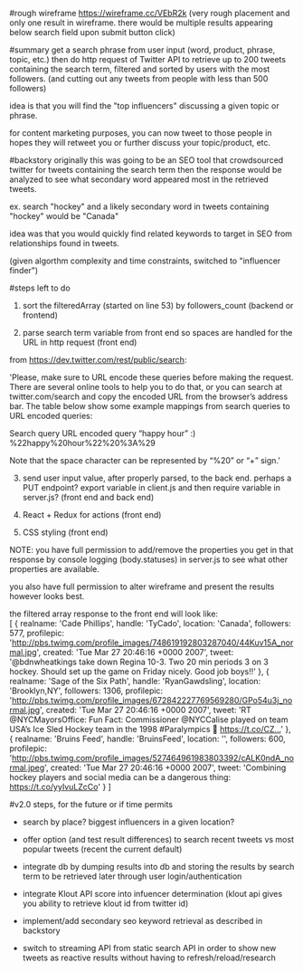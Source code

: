 #rough wireframe
https://wireframe.cc/VEbR2k
(very rough placement and only one result in wireframe. there would be multiple results appearing below search field upon submit button click)

#summary
get a search phrase from user input (word, product, phrase, topic, etc.) then do http request of Twitter API to retrieve up to 200 tweets containing the search term, filtered and sorted by users with the most followers. (and cutting out any tweets from people with less than 500 followers)

idea is that you will find the "top influencers" discussing a given topic or phrase.

for content marketing purposes, you can now tweet to those people in hopes they will retweet you or further discuss your topic/product, etc.

#backstory
originally this was going to be an SEO tool that crowdsourced twitter for tweets containing the search term then the response would be analyzed to see what secondary word appeared most in the retrieved tweets.

ex. search "hockey" and a likely secondary word in tweets containing "hockey" would be "Canada"

idea was that you would quickly find related keywords to target in SEO from relationships found in tweets.

(given algorthm complexity and time constraints, switched to "influencer finder")

#steps left to do
1. sort the filteredArray (started on line 53) by followers_count (backend or frontend)

2. parse search term variable from front end so spaces are handled for the URL in http request (front end)

from https://dev.twitter.com/rest/public/search:

'Please, make sure to URL encode these queries before making the request. There are several online tools to help you to do that, or you can search at twitter.com/search and copy the encoded URL from the browser’s address bar. The table below show some example mappings from search queries to URL encoded queries:

Search query	URL encoded query
“happy hour” :)	%22happy%20hour%22%20%3A%29

Note that the space character can be represented by “%20” or “+” sign.'

3. send user input value, after properly parsed, to the back end. perhaps a PUT endpoint? export variable in client.js and then require variable in server.js?
(front end and back end)

4. React + Redux for actions (front end)

5. CSS styling (front end)

NOTE: you have full permission to add/remove the properties you get in that response by console logging (body.statuses) in server.js to see what other properties are available.

you also have full permission to alter wireframe and present the results however looks best.

the filtered array response to the front end will look like:  
[ { realname: 'Cade Phillips',
    handle: 'TyCado',
    location: 'Canada',
    followers: 577,
    profilepic: 'http://pbs.twimg.com/profile_images/748619192803287040/44Kuv15A_normal.jpg',
    created: 'Tue Mar 27 20:46:16 +0000 2007',
    tweet: '@bdnwheatkings take down Regina 10-3. Two 20 min periods 3 on 3 hockey. Should set up the game on Friday nicely. Good job boys!!' },
  { realname: 'Sage of the Six Path',
    handle: 'RyanGawdsling',
    location: 'Brooklyn,NY',
    followers: 1306,
    profilepic: 'http://pbs.twimg.com/profile_images/672842227769569280/GPo54u3j_normal.jpg',
    created: 'Tue Mar 27 20:46:16 +0000 2007',
    tweet: 'RT @NYCMayorsOffice: Fun Fact: Commissioner @NYCCalise played on team USA’s Ice Sled Hockey team in the 1998 #Paralympics 💪 https://t.co/CZ…' },
  { realname: 'Bruins Feed',
    handle: 'BruinsFeed',
    location: '',
    followers: 600,
    profilepic: 'http://pbs.twimg.com/profile_images/527464961983803392/cALK0ndA_normal.jpeg',
    created: 'Tue Mar 27 20:46:16 +0000 2007',
    tweet: 'Combining hockey players and social media can be a dangerous thing: https://t.co/yyIvuLZcCo' } ]

#v2.0 steps, for the future or if time permits
- search by place? biggest influencers in a given location?

- offer option (and test result differences) to search recent tweets vs most popular tweets (recent the current default)

- integrate db by dumping results into db and storing the results by search term to be retrieved later through user login/authentication

- integrate Klout API score into infuencer determination (klout api gives you ability to retrieve klout id from twitter id)

- implement/add secondary seo keyword retrieval as described in backstory

- switch to streaming API from static search API in order to show new tweets as reactive results without having to refresh/reload/research